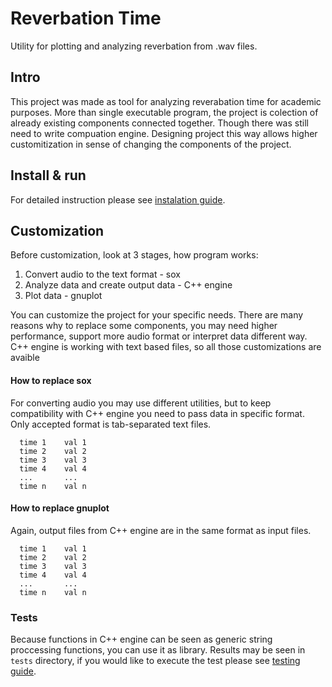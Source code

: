 # Reverbation Time

 Utility for plotting and analyzing reverbation from .wav files.

## Intro

This project was made as tool for analyzing reverabation time for academic purposes. More than single executable program, the project is colection of already existing components connected together. Though there was still need to write compuation engine. Designing project this way allows higher customitization in sense of changing the components of the project.

## Install & run

For detailed instruction please see [instalation guide](docs/INSTALL.md).

## Customization

Before customization, look at 3 stages, how program works:

1. Convert audio to the text format - sox
2. Analyze data and create output data - C++ engine
3. Plot data - gnuplot

You can customize the project for your specific needs. There are many reasons why to replace some components, you may need higher performance, support more audio format or interpret data different way. C++ engine is working with text based files, so all those customizations are avaible

#### How to replace sox

For converting audio you may use different utilities, but to keep compatibility with C++ engine you need to pass data in specific format. Only accepted format is tab-separated text files.
```
  time 1    val 1
  time 2    val 2
  time 3    val 3
  time 4    val 4
  ...       ...
  time n    val n
```

#### How to replace gnuplot

Again, output files from C++ engine are in the same format as input files.
```
  time 1    val 1
  time 2    val 2
  time 3    val 3
  time 4    val 4
  ...       ...
  time n    val n
```

### Tests

Because functions in C++ engine can be seen as generic string proccessing functions, you can use it as library.
Results may be seen in `tests` directory, if you would like to execute the test please see [testing guide](docs/TESTING.md).
